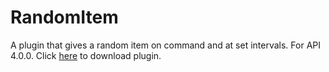 # RandomItem
A plugin that gives a random item on command and at set intervals. For API 4.0.0. Click [here](http://scadonsak.com/4Qsg) to download plugin.
